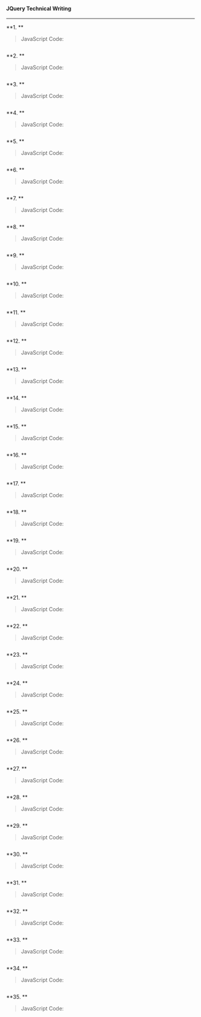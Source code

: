 #### JQuery Technical Writing
---

**1. **

>JavaScript Code:
```javascript

```

**2. **

>JavaScript Code:
```javascript

```

**3. **

>JavaScript Code:
```javascript

```

**4. **

>JavaScript Code:
```javascript

```

**5. **

>JavaScript Code:
```javascript

```

**6. **

>JavaScript Code:
```javascript

```

**7. **

>JavaScript Code:
```javascript

```

**8. **

>JavaScript Code:
```javascript

```

**9. **

>JavaScript Code:
```javascript

```

**10. **

>JavaScript Code:
```javascript

```

**11. **

>JavaScript Code:
```javascript

```

**12. **

>JavaScript Code:
```javascript

```

**13. **

>JavaScript Code:
```javascript

```

**14. **

>JavaScript Code:
```javascript

```

**15. **

>JavaScript Code:
```javascript

```

**16. **

>JavaScript Code:
```javascript

```

**17. **

>JavaScript Code:
```javascript

```

**18. **

>JavaScript Code:
```javascript

```

**19. **

>JavaScript Code:
```javascript

```

**20. **

>JavaScript Code:
```javascript

```

**21. **

>JavaScript Code:
```javascript

```

**22. **

>JavaScript Code:
```javascript

```

**23. **

>JavaScript Code:
```javascript

```

**24. **

>JavaScript Code:
```javascript

```

**25. **

>JavaScript Code:
```javascript

```

**26. **

>JavaScript Code:
```javascript

```

**27. **

>JavaScript Code:
```javascript

```

**28. **

>JavaScript Code:
```javascript

```

**29. **

>JavaScript Code:
```javascript

```

**30. **

>JavaScript Code:
```javascript

```

**31. **

>JavaScript Code:
```javascript

```
**32. **

>JavaScript Code:
```javascript

```

**33. **

>JavaScript Code:
```javascript

```

**34. **

>JavaScript Code:
```javascript

```

**35. **

>JavaScript Code:
```javascript

```

